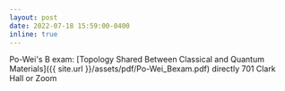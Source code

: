 ```yaml
---
layout: post
date: 2022-07-18 15:59:00-0400
inline: true
---
```


Po-Wei's B exam: [Topology Shared Between Classical and Quantum Materials]({{ site.url }}/assets/pdf/Po-Wei_Bexam.pdf) directly 701 Clark Hall or Zoom
